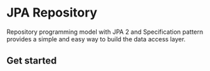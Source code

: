 JPA Repository
==============

Repository programming model with JPA 2 and Specification pattern provides a simple and easy way to build the data access layer.

Get started
-----------